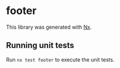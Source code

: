 # footer

This library was generated with [Nx](https://nx.dev).

## Running unit tests

Run `nx test footer` to execute the unit tests.
